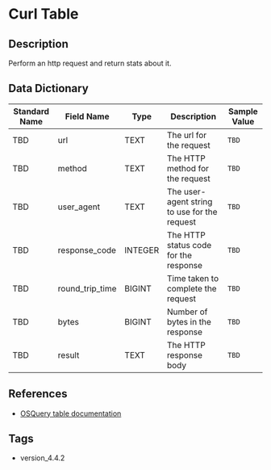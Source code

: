 # Curl Table

## Description
Perform an http request and return stats about it.

## Data Dictionary
|Standard Name|Field Name|Type|Description|Sample Value|
|---|---|---|---|---|
|TBD|url|TEXT|The url for the request|`TBD`|
|TBD|method|TEXT|The HTTP method for the request|`TBD`|
|TBD|user_agent|TEXT|The user-agent string to use for the request|`TBD`|
|TBD|response_code|INTEGER|The HTTP status code for the response|`TBD`|
|TBD|round_trip_time|BIGINT|Time taken to complete the request|`TBD`|
|TBD|bytes|BIGINT|Number of bytes in the response|`TBD`|
|TBD|result|TEXT|The HTTP response body|`TBD`|

## References
* [OSQuery table documentation](https://osquery.io/schema/current#curl)

## Tags
* version_4.4.2